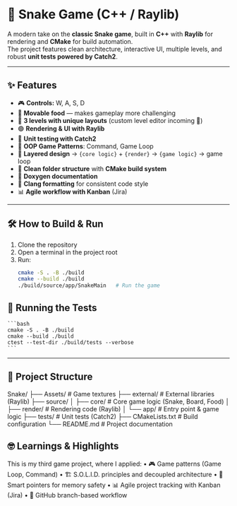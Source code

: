 # 🐍 Snake Game (C++ / Raylib)

A modern take on the **classic Snake game**, built in **C++** with **Raylib** for rendering and **CMake** for build automation.  
The project features clean architecture, interactive UI, multiple levels, and robust **unit tests powered by Catch2**.

---

## ✨ Features

-   🎮 **Controls:** W, A, S, D
-   🍎 **Movable food** — makes gameplay more challenging
-   🔰 **3 levels with unique layouts** (custom level editor incoming 🚧)
-   🟢 **Rendering & UI with Raylib**
-   🧪 **Unit testing with Catch2**
-   🧱 **OOP Game Patterns**: Command, Game Loop
-   🧩 **Layered design** → `{core logic}` + `{render}` → `{game logic}` → game loop
-   📁 **Clean folder structure** with **CMake build system**
-   📄 **Doxygen documentation**
-   📑 **Clang formatting** for consistent code style
-   📊 **Agile workflow with Kanban** (Jira)

---

## 🛠 How to Build & Run

1. Clone the repository
2. Open a terminal in the project root
3. Run:
    ```bash
    cmake -S . -B ./build
    cmake --build ./build
    ./build/source/app/SnakeMain   # Run the game
    ```

## 🧪 Running the Tests

    ```bash
    cmake -S . -B ./build
    cmake --build ./build
    ctest --test-dir ./build/tests --verbose
    ```
---
## 📂 Project Structure
Snake/
├── Assets/           # Game textures
├── external/         # External libraries (Raylib)
├── source/
│   ├── core/         # Core game logic (Snake, Board, Food)
│   ├── render/       # Rendering code (Raylib)
│   └── app/          # Entry point & game logic
├── tests/            # Unit tests (Catch2)
├── CMakeLists.txt    # Build configuration
└── README.md         # Project documentation

## 🤓 Learnings & Highlights
This is my third game project, where I applied:
	•	🎮 Game patterns (Game Loop, Command)
	•	🏗 S.O.L.I.D. principles and decoupled architecture
	•	🧠 Smart pointers for memory safety
	•	📊 Agile project tracking with Kanban (Jira)
	•	🌱 GitHub branch-based workflow
